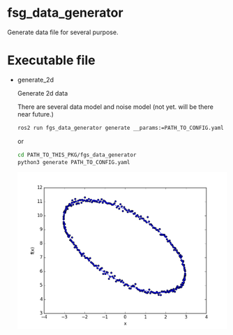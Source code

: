 # fsg_data_generator

Generate data file for several purpose.

# Executable file

- generate_2d

    Generate 2d data

    There are several data model and noise model (not yet. will be there near future.)

    ```bash
    ros2 run fgs_data_generator generate __params:=PATH_TO_CONFIG.yaml
    ```

    or

    ```bash
    cd PATH_TO_THIS_PKG/fgs_data_generator
    python3 generate PATH_TO_CONFIG.yaml
    ```

  ![data_sample](https://github.com/fugashy/fgs_opt/blob/images/ellipse_data.png)
